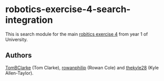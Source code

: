 # robotics-exercise-4-search-integration

This is search module for the main [robitics exercise 4](https://github.com/TomBClarke/robotics-exercise-4) from year 1 of University.

## Authors ##

[TomBClarke](https://github.com/TomBClarke/) (Tom Clarke), [rowanphilip](https://github.com/rowanphilip) (Rowan Cole) and [thekyle28](https://github.com/thekyle28) (Kyle Allen-Taylor).
